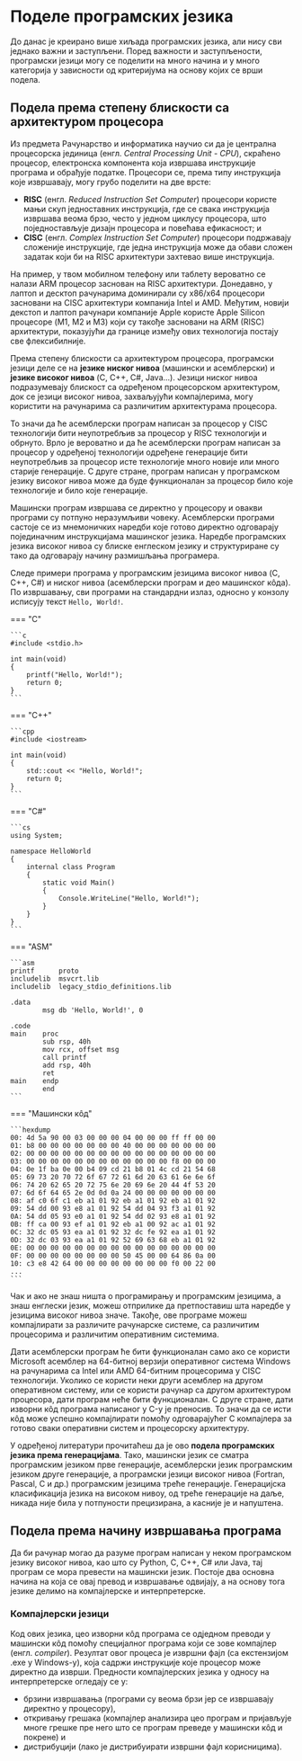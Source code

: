 # Поделе програмских језика

До данас је креирано више хиљада програмских језика, али нису сви једнако важни
и заступљени. Поред важности и заступљености, програмски језици могу се
поделити на много начина и у много категорија у зависности од критеријума на
основу којих се врши подела.

## Подела према степену блискости са архитектуром процесора

Из предмета Рачунарство и информатика научио си да је централна процесорска
јединица (енгл. *Central Processing Unit - CPU*), скраћено процесор,
електронска компонента која извршава инструкције програма и обрађује податке.
Процесори се, према типу инструкција које извршавају, могу грубо поделити на
две врсте:

* **RISC** (енгл. *Reduced Instruction Set Computer*) процесори користе мањи
скуп једноставних инструкција, где се свака инструкција извршава веома брзо,
често у једном циклусу процесора, што поједностављује дизајн процесора и
повећава ефикасност; и
* **CISC** (енгл. *Complex Instruction Set Computer*) процесори подржавају
сложеније инструкције, где једна инструкција може да обави сложен задатак који
би на RISC архитектури захтевао више инструкција.

На пример, у твом мобилном телефону или таблету вероватно се налази ARM
процесор заснован на RISC архитектури. Донедавно, у лаптоп и десктоп рачунарима
доминирали су x86/x64 процесори засновани на CISC архитектури компанија Intel и
AMD. Међутим, новији декстоп и лаптоп рачунари компаније Apple користе Apple
Silicon процесоре (M1, M2 и M3) који су такође засновани на ARM (RISC)
архитектури, показујући да границе између ових технологија постају све
флексибилније.

Према степену блискости са архитектуром процесора, програмски језици деле се на
**језике ниског нивоа** (машински и асемблерски) и **језике високог нивоа** (C,
C++, C#, Java...). Језици ниског нивоа подразумевају блискост са одређеном
процесорском архитектуром, док се језици високог нивоа, захваљујући
компајлерима, могу користити на рачунарима са различитим архитектурама
процесора.

То значи да ће асемблерски програм написан за процесор у CISC технологији бити
неупотребљив за процесор у RISC технологији и обрнуто. Врло је вероватно и да
ће асемблерски програм написан за процесор у одређеној технологији одређене
генерације бити неупотребљив за процесор исте технологије много новије или
много старије генерације. С друге стране, програм написан у програмском језику
високог нивоа може да буде функционалан за процесор било које технологије и
било које генерације.

Машински програм извршава се директно у процесору и овакви програми су потпуно
неразумљиви човеку. Асемблерски програми састоје се из мнемоничких наредби које
готово директно одговарају појединачним инструкцијама машинског језика. Наредбе
програмских језика високог нивоа су блиске енглеском језику и структуриране су
тако да одговарају начину размишљања програмера.

Следе примери програма у програмским језицима високог нивоа (C, C++, C#) и
ниског нивоа (асемблерски програм и део машинског кôда). По извршавању, сви
програми на стандардни излаз, односно у конзолу исписују текст `Hello, World!`.

=== "C"

    ```c
    #include <stdio.h>

    int main(void)
    {
        printf("Hello, World!");
        return 0;
    }
    ```

=== "C++"

    ```cpp
    #include <iostream>

    int main(void)
    {
        std::cout << "Hello, World!";
        return 0;
    }
    ```

=== "C#"

    ```cs
    using System;

    namespace HelloWorld
    {
        internal class Program
        {
            static void Main()
            {
                Console.WriteLine("Hello, World!");
            }
        }
    }
    ```

=== "ASM"

    ```asm
    printf      proto
    includelib  msvcrt.lib
    includelib  legacy_stdio_definitions.lib

    .data
            msg db 'Hello, World!', 0

    .code
    main    proc
            sub rsp, 40h
            mov rcx, offset msg
            call printf
            add rsp, 40h
            ret
    main    endp
            end
    ```

=== "Mашински кôд"

    ```hexdump
    00: 4d 5a 90 00 03 00 00 00 04 00 00 00 ff ff 00 00
    01: b8 00 00 00 00 00 00 00 40 00 00 00 00 00 00 00
    02: 00 00 00 00 00 00 00 00 00 00 00 00 00 00 00 00
    03: 00 00 00 00 00 00 00 00 00 00 00 00 f8 00 00 00
    04: 0e 1f ba 0e 00 b4 09 cd 21 b8 01 4c cd 21 54 68
    05: 69 73 20 70 72 6f 67 72 61 6d 20 63 61 6e 6e 6f
    06: 74 20 62 65 20 72 75 6e 20 69 6e 20 44 4f 53 20
    07: 6d 6f 64 65 2e 0d 0d 0a 24 00 00 00 00 00 00 00
    08: af c0 6f c1 eb a1 01 92 eb a1 01 92 eb a1 01 92
    09: 54 dd 00 93 e8 a1 01 92 54 dd 04 93 f3 a1 01 92
    0A: 54 dd 05 93 e0 a1 01 92 54 dd 02 93 e8 a1 01 92
    0B: ff ca 00 93 ef a1 01 92 eb a1 00 92 ac a1 01 92
    0C: 32 dc 05 93 ea a1 01 92 32 dc fe 92 ea a1 01 92
    0D: 32 dc 03 93 ea a1 01 92 52 69 63 68 eb a1 01 92
    0E: 00 00 00 00 00 00 00 00 00 00 00 00 00 00 00 00
    0F: 00 00 00 00 00 00 00 00 50 45 00 00 64 86 0a 00
    10: c3 e8 42 64 00 00 00 00 00 00 00 00 f0 00 22 00
    ...
    ```

Чак и ако не знаш ништа о програмирању и програмским језицима, а знаш енглески
језик, можеш отприлике да претпоставиш шта наредбе у језицима високог нивоа
значе. Такође, ове програме можеш компајлирати за различите рачунарске системе,
са различитим процесорима и различитим оперативним системима.

Дати асемблерски програм ће бити функционалан само ако се користи Microsoft
асемблер на 64-битној верзији оперативног система Windows на рачунарима са
Intel или AMD 64-битним процесорима у CISC технологији. Уколико се користи неки
други асемблер на другом оперативном систему, или се користи рачунар са другом
архитектуром процесора, дати програм неће бити функционалан. С друге стране,
дати изворни кôд програма написаног у C-у је преносив. То значи да се исти кôд
може успешно компајлирати помоћу одговарајућег C компајлера за готово сваки
оперативни систем и процесорску архитектуру.

У одређеној литератури прочитаћеш да је ово **подела програмских језика према
генерацијама**. Тако, машински језик се сматра програмским језиком прве
генерације, асемблерски језик програмским језиком друге генерације, а
програмски језици високог нивоа (Fortran, Pascal, C и др.) програмским
језицима треће генерације. Генерацијска класификација језика на високом нивоу,
од треће генерације на даље, никада није била у потпуности прецизирана, а
касније је и напуштена.

## Подела према начину извршавања програма

Да би рачунар могао да разуме програм написан у неком програмском језику
високог нивоа, као што су Python, C, C++, C# или Java, тај програм се мора
превести на машински језик. Постоје два основна начина на која се овај превод и
извршавање одвијају, а на основу тога језике делимо на компајлерске и
интерпретерске.

### Компајлерски језици

Код ових језика, цео изворни кôд програма се одједном преводи у машински кôд
помоћу специјалног програма који се зове компајлер (енгл. *compiler*). Резултат
овог процеса је извршни фајл (са екстензијом .exe у Windows-у), која садржи
инструкције које процесор може директно да изврши. Предности компајлерских
језика у односу на интерпретерске огледају се у:

* брзини извршавања (програми су веома брзи јер се извршавају директно у процесору),
* откривању грешака (компајлер анализира цео програм и пријављује многе грешке
пре него што се програм преведе у машински кôд и покрене) и
* дистрибуцији (лако је дистрибуирати извршни фајл корисницима).
